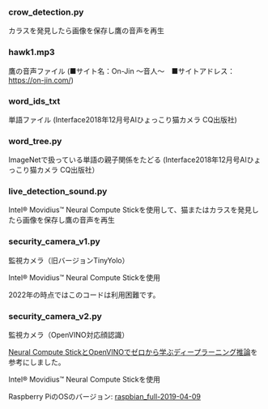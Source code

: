 ### crow_detection.py
カラスを発見したら画像を保存し鷹の音声を再生
### hawk1.mp3
鷹の音声ファイル (■サイト名：On-Jin ～音人～　■サイトアドレス：https://on-jin.com/)
### word_ids_txt
単語ファイル (Interface2018年12月号AIひょっこり猫カメラ CQ出版社)
### word_tree.py
ImageNetで扱っている単語の親子関係をたどる (Interface2018年12月号AIひょっこり猫カメラ CQ出版社）
### live_detection_sound.py
Intel® Movidius™ Neural Compute Stickを使用して、猫またはカラスを発見したら画像を保存し鷹の音声を再生
### security_camera_v1.py
監視カメラ（旧バージョンTinyYolo）

Intel® Movidius™ Neural Compute Stickを使用

2022年の時点ではこのコードは利用困難です。
### security_camera_v2.py
監視カメラ（OpenVINO対応顔認識）

[Neural Compute StickとOpenVINOでゼロから学ぶディープラーニング推論](https://jellyware.jp/openvino/#04)を参考にしました。

Intel® Movidius™ Neural Compute Stickを使用

Raspberry PiのOSのバージョン: [raspbian_full-2019-04-09](http://ftp.jaist.ac.jp/pub/raspberrypi/raspbian_full/images/raspbian_full-2019-04-09/)
